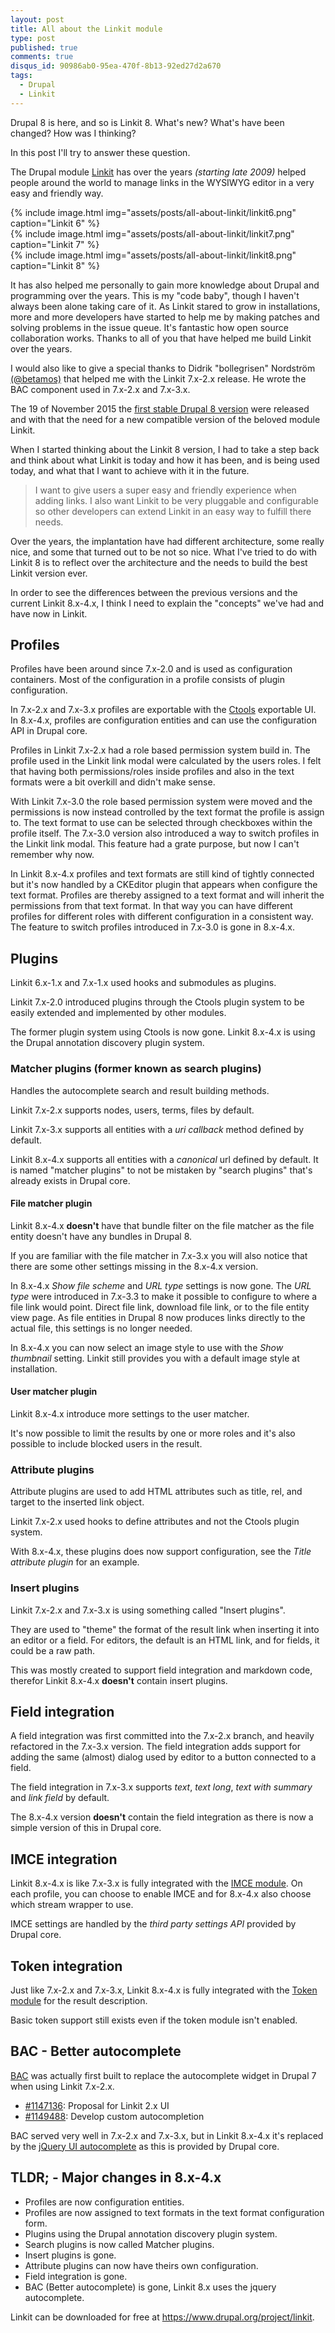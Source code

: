 ```yaml
---
layout: post
title: All about the Linkit module
type: post
published: true
comments: true
disqus_id: 90986ab0-95ea-470f-8b13-92ed27d2a670
tags:
  - Drupal
  - Linkit
---
```

Drupal 8 is here, and so is Linkit 8. What's new? What's have been changed? How was I thinking?

In this post I'll try to answer these question.

<!--more-->

The Drupal module [Linkit](https://www.drupal.org/project/linkit) has over the
years *(starting late 2009)* helped people around the world to manage links in
the WYSIWYG editor in a very easy and friendly way.

<div class="linkit-history-images">
  <div>
  {%
    include image.html img="assets/posts/all-about-linkit/linkit6.png"
    caption="Linkit 6"
  %}
  </div>
  <div>
    {%
      include image.html img="assets/posts/all-about-linkit/linkit7.png"
      caption="Linkit 7"
    %}
  </div>
  <div>
    {%
      include image.html img="assets/posts/all-about-linkit/linkit8.png"
      caption="Linkit 8"
    %}
  </div>
</div>

It has also helped me personally to gain more knowledge about Drupal and
programming over the years. This is my "code baby", though I haven't always
been alone taking care of it. As Linkit stared to grow in installations, more
and more developers have started to help me by making patches and solving
problems in the issue queue. It's fantastic how open source collaboration works.
Thanks to all of you that have helped me build Linkit over the years.

I would also like to give a special thanks to Didrik "bollegrisen" Nordström
[(@betamos)](https://twitter.com/betamos) that helped me with the Linkit
7.x-2.x release. He wrote the BAC component used in 7.x-2.x and 7.x-3.x.

The 19 of November 2015 the [first stable Drupal 8 version](https://www.drupal.org/news/drupal-8.0.0-released)
were released and with that the need for a new compatible version of the
beloved module Linkit.

When I started thinking about the Linkit 8 version, I had to take a step back
and think about what Linkit is today and how it has been, and is being used
today, and what that I want to achieve with it in the future.

> I want to give users a super easy and friendly experience when adding links.
> I also want Linkit to be very pluggable and configurable so other developers
> can extend Linkit in an easy way to fulfill there needs.

Over the years, the implantation have had different architecture, some really
nice, and some that turned out to be not so nice. What I've tried to do with
Linkit 8 is to reflect over the architecture and the needs to build the best
Linkit version ever.

In order to see the differences between the previous versions and the current
Linkit 8.x-4.x, I think I need to explain the "concepts" we've had and have now
in Linkit.


## Profiles
Profiles have been around since 7.x-2.0 and is used as configuration containers.
Most of the configuration in a profile consists of plugin configuration.

In 7.x-2.x and 7.x-3.x profiles are exportable with the [Ctools](https://www.drupal.org/project/ctools)
exportable UI. In 8.x-4.x, profiles are configuration entities and can use the
configuration API in Drupal core.

Profiles in Linkit 7.x-2.x had a role based permission system build in. The
profile used in the Linkit link modal were calculated by the users roles.
I felt that having both permissions/roles inside profiles and also in the text
formats were a bit overkill and didn't make sense.

With Linkit 7.x-3.0 the role based permission system were moved and the
permissions is now instead controlled by the text format the profile is assign
to. The text format to use can be selected through checkboxes within the profile
itself. The 7.x-3.0 version also introduced a way to switch profiles in the
Linkit link modal. This feature had a grate purpose, but now I can't remember
why now.

In Linkit 8.x-4.x profiles and text formats are still kind of tightly connected
but it's now handled by a CKEditor plugin that appears when configure the text
format. Profiles are thereby assigned to a text format and will inherit the
permissions from that text format. In that way you can have different profiles
for different roles with different configuration in a consistent way.
The feature to switch profiles introduced in 7.x-3.0 is gone in 8.x-4.x.

## Plugins
Linkit 6.x-1.x and 7.x-1.x used hooks and submodules as plugins.

Linkit 7.x-2.0 introduced plugins through the Ctools plugin system to be easily
extended and implemented by other modules.

The former plugin system using Ctools is now gone.
Linkit 8.x-4.x is using the Drupal annotation discovery plugin system.


### Matcher plugins (former known as search plugins)
Handles the autocomplete search and result building methods.

Linkit 7.x-2.x supports nodes, users, terms, files by default.

Linkit 7.x-3.x supports all entities with a *uri callback* method defined by
default.

Linkit 8.x-4.x supports all entities with a *canonical* url defined by default.
It is named "matcher plugins" to not be mistaken by "search plugins" that's
already exists in Drupal core.

#### File matcher plugin
Linkit 8.x-4.x **doesn't** have that bundle filter on the file matcher as the
file entity doesn't have any bundles in Drupal 8.

If you are familiar with the file matcher in 7.x-3.x you will also notice that
there are some other settings missing in the 8.x-4.x version.

In 8.x-4.x *Show file scheme* and *URL type* settings is now gone. The
*URL type* were introduced in 7.x-3.3 to make it possible to configure to where
a file link would point. Direct file link, download file link, or to the file
entity view page. As file entities in Drupal 8 now produces links directly to
the actual file, this settings is no longer needed.

In 8.x-4.x you can now select an image style to use with the *Show thumbnail*
setting. Linkit still provides you with a default image style at installation.

#### User matcher plugin
Linkit 8.x-4.x introduce more settings to the user matcher.

It's now possible to limit the results by one or more roles and it's also
possible to include blocked users in the result.

### Attribute plugins
Attribute plugins are used to add HTML attributes such as title, rel, and
target to the inserted link object.

Linkit 7.x-2.x used hooks to define attributes and not the Ctools plugin system.

With 8.x-4.x, these plugins does now support configuration, see the
*Title attribute plugin* for an example.

### Insert plugins
Linkit 7.x-2.x and 7.x-3.x is using something called "Insert plugins".

They are used to "theme" the format of the result link when inserting it into
an editor or a field. For editors, the default is an HTML link, and for fields,
it could be a raw path.

This was mostly created to support field integration and markdown code,
therefor Linkit 8.x-4.x **doesn't** contain insert plugins.

## Field integration
A field integration was first committed into the 7.x-2.x branch, and heavily
refactored in the 7.x-3.x version. The field integration adds support for
adding the same (almost) dialog used by editor to a button connected to a field.

The field integration in 7.x-3.x supports *text*, *text long*,
*text with summary* and *link field* by default.

The 8.x-4.x version **doesn't** contain the field integration as there is now
a simple version of this in Drupal core.

## IMCE integration
Linkit 8.x-4.x is like 7.x-3.x is fully integrated with the [IMCE module](https://www.drupal.org/project/imce).
On each profile, you can choose to enable IMCE and for 8.x-4.x also choose
which stream wrapper to use.

IMCE settings are handled by the *third party settings API* provided by Drupal
core.

## Token integration
Just like 7.x-2.x and 7.x-3.x, Linkit 8.x-4.x is fully integrated with the
[Token module](https://www.drupal.org/project/token) for the result description.

Basic token support still exists even if the token module isn't enabled.

## BAC - Better autocomplete
[BAC](https://github.com/betamos/Better-Autocomplete) was actually first built
to replace the autocomplete widget in Drupal 7 when using Linkit 7.x-2.x.

* [#1147136](https://www.drupal.org/node/1147136): Proposal for Linkit 2.x UI
* [#1149488](https://www.drupal.org/node/1149488): Develop custom autocompletion

BAC served very well in 7.x-2.x and 7.x-3.x, but in Linkit 8.x-4.x it's
replaced by the [jQuery UI autocomplete](http://jqueryui.com/autocomplete/)
as this is provided by Drupal core.

## TLDR; - Major changes in 8.x-4.x
- Profiles are now configuration entities.
- Profiles are now assigned to text formats in the text format configuration
  form.
- Plugins using the Drupal annotation discovery plugin system.
- Search plugins is now called Matcher plugins.
- Insert plugins is gone.
- Attribute plugins can now have theirs own configuration.
- Field integration is gone.
- BAC (Better autocomplete) is gone, Linkit 8.x uses the jquery autocomplete.

Linkit can be downloaded for free at https://www.drupal.org/project/linkit.

